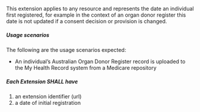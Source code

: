 This extension applies to any resource and represents the date an individual first registered, for example in the context of an organ donor register this date is not updated if a consent decision or provision is changed.


#####  **Usage scenarios**
The following are the usage scenarios expected:
* An individual’s Australian Organ Donor Register record is uploaded to the My Health Record system from a Medicare repository


#####  **Each Extension SHALL have**
1. an extension identifier (url)
1. a date of initial registration 
